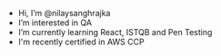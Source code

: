 - Hi, I’m @nilaysanghrajka
- I’m interested in QA
- I’m currently learning React, ISTQB and Pen Testing
- I'm recently certified in AWS CCP


<!---
nilaysanghrajka/nilaysanghrajka is a ✨ special ✨ repository because its `README.md` (this file) appears on your GitHub profile.
You can click the Preview link to take a look at your changes.
- 💞️ I’m looking to collaborate on ...
- 📫 How to reach me ...
--->
